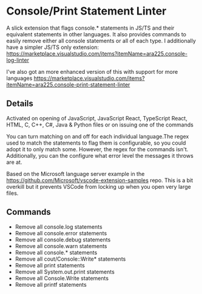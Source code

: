 # Console/Print Statement Linter

A slick extension that flags console.* statements in JS/TS and their equivalent statements in other languages. It also provides 
commands to easily remove either all console statements or all of each type. I additionally have a simpler JS/TS only extension:
https://marketplace.visualstudio.com/items?itemName=ara225.console-log-linter

I've also got an more enhanced version of this with support for more languages https://marketplace.visualstudio.com/items?itemName=ara225.console-print-statement-linter

## Details

Activated on opening of JavaScript, JavaScript React, TypeScript React, HTML, C, C++, C#, Java & Python files or on issuing one 
of the commands

You can turn matching on and off for each individual language.The regex used to match the statements to flag them is configurable, 
so you could adopt it to only match some. However, the regex for the commands isn't. Additionally, you can the configure what error 
level the messages it throws are at.

Based on the Microsoft language server example in the https://github.com/Microsoft/vscode-extension-samples repo.
This is a bit overkill but it prevents VSCode from locking up when you open very large files.

## Commands 

* Remove all console.log statements
* Remove all console.error statements
* Remove all console.debug statements
* Remove all console.warn statements
* Remove all console.* statements
* Remove all cout/Console::Write* statements
* Remove all print statements
* Remove all System.out.print statements
* Remove all Console.Write statements
* Remove all printf statements